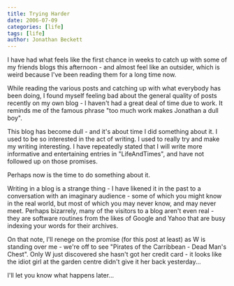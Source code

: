 ```yaml
---
title: Trying Harder
date: 2006-07-09
categories: [life]
tags: [life]
author: Jonathan Beckett
---
```


I have had what feels like the first chance in weeks to catch up with some of my friends blogs this afternoon - and almost feel like an outsider, which is weird because I've been reading them for a long time now.

While reading the various posts and catching up with what everybody has been doing, I found myself feeling bad about the general quality of posts recently on my own blog - I haven't had a great deal of time due to work. It reminds me of the famous phrase "too much work makes Jonathan a dull boy".

This blog has become dull - and it's about time I did something about it. I used to be so interested in the act of writing. I used to really try and make my writing interesting. I have repeatedly stated that I will write more informative and entertaining entries in "LifeAndTimes", and have not followed up on those promises.

Perhaps now is the time to do something about it.

Writing in a blog is a strange thing - I have likened it in the past to a conversation with an imaginary audience - some of which you might know in the real world, but most of which you may never know, and may never meet. Perhaps bizarrely, many of the visitors to a blog aren't even real - they are software routines from the likes of Google and Yahoo that are busy indexing your words for their archives.

On that note, I'll renege on the promise (for this post at least) as W is standing over me - we're off to see "Pirates of the Carribbean - Dead Man's Chest". Only W just discovered she hasn't got her credit card - it looks like the idiot girl at the garden centre didn't give it her back yesterday...

I'll let you know what happens later...